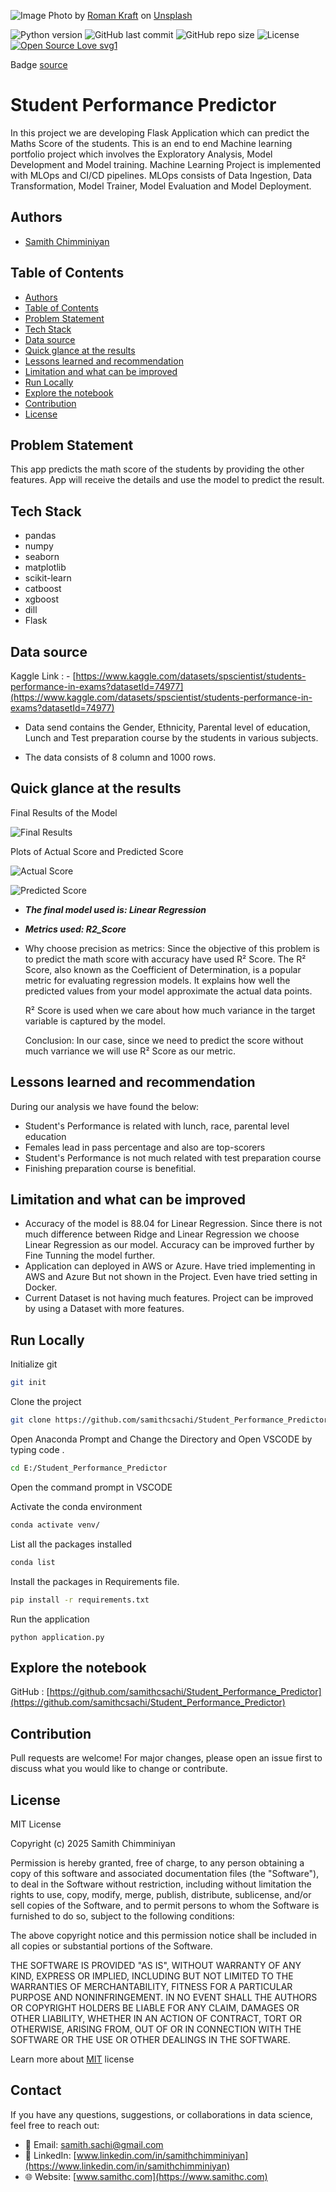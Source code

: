 ![Image](assets/roman-kraft-F0EipXnkeE4-unsplash.jpg)
Photo by <a href="https://unsplash.com/@romankraft?utm_content=creditCopyText&utm_medium=referral&utm_source=unsplash">Roman Kraft</a> on <a href="https://unsplash.com/photos/a-yellow-background-with-the-word-study-spelled-out-F0EipXnkeE4?utm_content=creditCopyText&utm_medium=referral&utm_source=unsplash">Unsplash</a>


![Python version](https://img.shields.io/badge/Python%20version-3.13%2B-lightgrey)
![GitHub last commit](https://img.shields.io/github/last-commit/samithcsachi/Student_Performance_Predictor)
![GitHub repo size](https://img.shields.io/github/repo-size/samithcsachi/Student_Performance_Predictor)
![License](https://img.shields.io/badge/License-MIT-green)
[![Open Source Love svg1](https://badges.frapsoft.com/os/v1/open-source.svg?v=103)](https://github.com/ellerbrock/open-source-badges/)

Badge [source](https://shields.io/)

# Student Performance Predictor

In this project we are developing Flask Application which can predict the Maths Score of the students. This is an end to end Machine learning portfolio project which involves the Exploratory Analysis, Model Development and Model training. Machine Learning Project is implemented with MLOps and CI/CD pipelines. MLOps consists of Data Ingestion, Data Transformation, Model Trainer, Model Evaluation and Model Deployment. 

## Authors

- [Samith Chimminiyan](https://www.github.com/samithcsachi)

## Table of Contents

- [Authors](#Authors)
- [Table of Contents](#table-of-contents)
- [Problem Statement](#problem-statement)
- [Tech Stack](#tech-stack)
- [Data source](#Data-source)
- [Quick glance at the results](#Quick-glance-at-the-results)
- [Lessons learned and recommendation](#lessons-learned-and-recommendation)
- [Limitation and what can be improved](#limitation-and-what-can-be-improved)
- [Run Locally](#run-locally)
- [Explore the notebook](#explore-the-notebook)
- [Contribution](#contribution)
- [License](#license)

## Problem Statement 

This app predicts the math score of the students by providing the other features. App will receive the details and use the model to predict the result. 


## Tech Stack

- pandas
- numpy
- seaborn
- matplotlib
- scikit-learn
- catboost
- xgboost
- dill
- Flask

## Data source

Kaggle Link : - [https://www.kaggle.com/datasets/spscientist/students-performance-in-exams?datasetId=74977](https://www.kaggle.com/datasets/spscientist/students-performance-in-exams?datasetId=74977)

- Data send contains the Gender, Ethnicity, Parental level of education, Lunch and Test preparation course by the students in various subjects.

- The data consists of 8 column and 1000 rows.

## Quick glance at the results

Final Results of the Model

![Final Results](assets/Results_Table.jpg)

Plots of Actual Score and Predicted Score 

![Actual Score](assets/Actual_Score.png)


![Predicted Score ](assets/Predicted_Score.png)



- ***The final model used is: Linear Regression***
- ***Metrics used: R2_Score***
- Why choose precision as metrics:
  Since the objective of this problem is to predict the math score with accuracy have used R² Score. The R² Score, also known as the Coefficient of Determination, is a popular metric for evaluating regression models. It explains how well the predicted values from your model approximate the actual data points.

    R² Score is used when we care about how much variance in the target variable is captured by the model.

    Conclusion: In our case, since we need to predict the score without much varriance  we will use R² Score as our metric.




## Lessons learned and recommendation

During our analysis we have found the below: 
 
- Student's Performance is related with lunch, race, parental level education
- Females lead in pass percentage and also are top-scorers
- Student's Performance is not much related with test preparation course
- Finishing preparation course is benefitial.


## Limitation and what can be improved

- Accuracy of the model is 88.04 for Linear Regression. Since there is not much difference between Ridge and Linear Regression we choose Linear Regression as our model. Accuracy can be improved further by Fine Tunning the model further.
- Application can deployed in AWS or Azure. Have tried implementing in AWS and Azure But not shown in the Project. Even have tried setting in Docker. 
- Current Dataset is not having much features. Project can be improved by using a Dataset with more features. 




## Run Locally
Initialize git

```bash
git init
```

Clone the project

```bash
git clone https://github.com/samithcsachi/Student_Performance_Predictor.git
```

Open Anaconda Prompt and Change the Directory and Open VSCODE by typing code .

```bash
cd E:/Student_Performance_Predictor

```

Open the command prompt in VSCODE


Activate the conda environment

```bash
conda activate venv/
```

List all the packages installed

```bash
conda list
```
Install the packages in Requirements file. 

```bash
pip install -r requirements.txt
```
Run the application 

```
python application.py

```




## Explore the notebook

GitHub :  [https://github.com/samithcsachi/Student_Performance_Predictor](https://github.com/samithcsachi/Student_Performance_Predictor)

## Contribution

Pull requests are welcome! For major changes, please open an issue first to discuss what you would like to change or contribute.

## License

MIT License

Copyright (c) 2025 Samith Chimminiyan

Permission is hereby granted, free of charge, to any person obtaining a copy
of this software and associated documentation files (the "Software"), to deal
in the Software without restriction, including without limitation the rights
to use, copy, modify, merge, publish, distribute, sublicense, and/or sell
copies of the Software, and to permit persons to whom the Software is
furnished to do so, subject to the following conditions:

The above copyright notice and this permission notice shall be included in all
copies or substantial portions of the Software.

THE SOFTWARE IS PROVIDED "AS IS", WITHOUT WARRANTY OF ANY KIND, EXPRESS OR
IMPLIED, INCLUDING BUT NOT LIMITED TO THE WARRANTIES OF MERCHANTABILITY,
FITNESS FOR A PARTICULAR PURPOSE AND NONINFRINGEMENT. IN NO EVENT SHALL THE
AUTHORS OR COPYRIGHT HOLDERS BE LIABLE FOR ANY CLAIM, DAMAGES OR OTHER
LIABILITY, WHETHER IN AN ACTION OF CONTRACT, TORT OR OTHERWISE, ARISING FROM,
OUT OF OR IN CONNECTION WITH THE SOFTWARE OR THE USE OR OTHER DEALINGS IN THE
SOFTWARE.

Learn more about [MIT](https://choosealicense.com/licenses/mit/) license

## Contact
If you have any questions, suggestions, or collaborations in data science, feel free to reach out:
- 📧 Email: [samith.sachi@gmail.com](mailto:samith.sachi@gmail.com)
- 🔗 LinkedIn: [www.linkedin.com/in/samithchimminiyan](https://www.linkedin.com/in/samithchimminiyan)
- 🌐 Website: [www.samithc.com](https://www.samithc.com)
